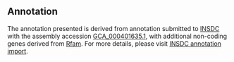 

Annotation
----------

The annotation presented is derived from annotation submitted to
[INSDC](http://www.insdc.org) with the assembly accession
[GCA\_000401635.1](http://www.ebi.ac.uk/ena/data/view/GCA_000401635.1),
with additional non-coding genes derived from
[Rfam](http://rfam.xfam.org/). For more details, please visit [INSDC
annotation
import](http://ensemblgenomes.org/info/data/insdc_annotation).

